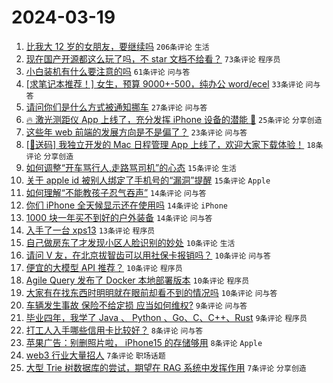 # 2024-03-19

1. [比我大 12 岁的女朋友，要继续吗](https://www.v2ex.com/t/1024951) `206条评论` `生活`
1. [现在国产开源都这么玩了吗，不 star 文档不给看？](https://www.v2ex.com/t/1024935) `73条评论` `程序员`
1. [小白装机有什么要注意的吗](https://www.v2ex.com/t/1024917) `61条评论` `问与答`
1. [[求笔记本推荐！] 女生，预算 9000+-500，纯办公 word/ecel](https://www.v2ex.com/t/1024975) `33条评论` `问与答`
1. [请问你们是什么方式被通知挪车](https://www.v2ex.com/t/1024932) `27条评论` `问与答`
1. [🔥 激光测距仪 App 上线了，充分发挥 iPhone 设备的潜能 🤯](https://www.v2ex.com/t/1024911) `25条评论` `分享创造`
1. [这些年 web 前端的发展方向是不是偏了？](https://www.v2ex.com/t/1024973) `23条评论` `问与答`
1. [[🎁送码] 我独立开发的 Mac 日程管理 App 上线了，欢迎大家下载体验！](https://www.v2ex.com/t/1024956) `18条评论` `分享创造`
1. [如何调整“开车骂行人,走路骂司机”的心态](https://www.v2ex.com/t/1024924) `15条评论` `生活`
1. [关于 apple id 被别人绑定了手机号的“漏洞”提醒](https://www.v2ex.com/t/1024913) `15条评论` `Apple`
1. [如何理解“不能教孩子忍气吞声”](https://www.v2ex.com/t/1024939) `14条评论` `问与答`
1. [你们 iPhone 全天候显示还在使用吗](https://www.v2ex.com/t/1024936) `14条评论` `iPhone`
1. [1000 块一年买不到好的户外装备](https://www.v2ex.com/t/1024929) `14条评论` `问与答`
1. [入手了一台 xps13](https://www.v2ex.com/t/1024966) `13条评论` `程序员`
1. [自己做房东了才发现小区人脸识别的妙处](https://www.v2ex.com/t/1024995) `10条评论` `生活`
1. [请问 V 友，在北京拔智齿可以用社保卡报销吗？](https://www.v2ex.com/t/1024965) `10条评论` `问与答`
1. [便宜的大模型 API 推荐？](https://www.v2ex.com/t/1024958) `10条评论` `程序员`
1. [Agile Query 发布了 Docker 本地部署版本](https://www.v2ex.com/t/1024933) `10条评论` `程序员`
1. [大家有在找东西时明明就在眼前却看不到的情况吗](https://www.v2ex.com/t/1024925) `10条评论` `问与答`
1. [车辆发生事故 保险不给定损 应当如何维权?](https://www.v2ex.com/t/1024974) `9条评论` `问与答`
1. [毕业四年，我学了 Java 、 Python 、Go、C、C++、Rust](https://www.v2ex.com/t/1024915) `9条评论` `程序员`
1. [打工人入手哪些信用卡比较好？](https://www.v2ex.com/t/1024963) `8条评论` `问与答`
1. [苹果广告：别删照片啦， iPhone15 的存储够用](https://www.v2ex.com/t/1024953) `8条评论` `Apple`
1. [web3 行业大量招人](https://www.v2ex.com/t/1024983) `7条评论` `职场话题`
1. [大型 Trie 树数据库的尝试，期望在 RAG 系统中发挥作用](https://www.v2ex.com/t/1024910) `7条评论` `分享创造`
